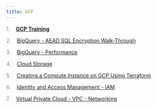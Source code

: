 ```yaml
---
title: GCP
---
```


<span style="color: grey">1.</span>&nbsp;&nbsp;&nbsp; <b><a id="listitem1" href="/GCP-G/GCP_Training/">GCP Training</a></b>

<span style="color: grey">2.</span>&nbsp;&nbsp;&nbsp; <a id="listitem2" href="BigQuery_-_AEAD_SQL_Encryption_Walk-Through.html">BigQuery - AEAD SQL Encryption Walk-Through</a>

<span style="color: grey">3.</span>&nbsp;&nbsp;&nbsp; <a id="listitem3" href="BigQuery_-_Performance.html">BigQuery - Performance</a>

<span style="color: grey">4.</span>&nbsp;&nbsp;&nbsp; <a id="listitem4" href="Cloud_Storage.html">Cloud Storage</a>

<span style="color: grey">5.</span>&nbsp;&nbsp;&nbsp; <a id="listitem5" href="Creating_a_Compute_Instance_on_GCP_Using_Terraform.html">Creating a Compute Instance on GCP Using Terraform</a>

<span style="color: grey">6.</span>&nbsp;&nbsp;&nbsp; <a id="listitem6" href="Identity_and_Access_Management_-_IAM.html">Identity and Access Management - IAM</a>

<span style="color: grey">7.</span>&nbsp;&nbsp;&nbsp; <a id="listitem7" href="Virtual_Private_Cloud_-_VPC_-_Networking.html">Virtual Private Cloud - VPC - Networking</a>
<script>gMaxNum=8-1</script>
